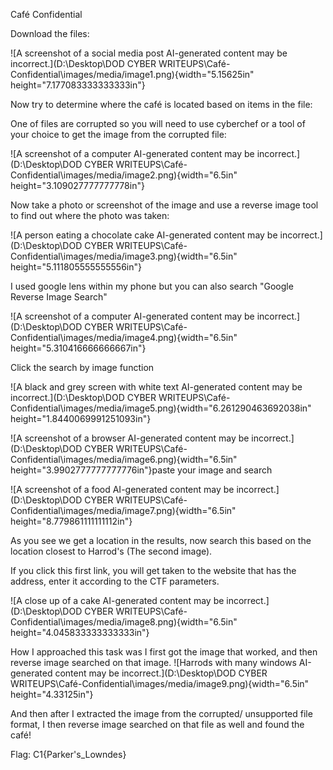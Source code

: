 Café Confidential

Download the files:

![A screenshot of a social media post AI-generated content may be
incorrect.](D:\Desktop\DOD CYBER WRITEUPS\Café-Confidential\images/media/image1.png){width="5.15625in"
height="7.177083333333333in"}

Now try to determine where the café is located based on items in the
file:

One of files are corrupted so you will need to use cyberchef or a tool
of your choice to get the image from the corrupted file:

![A screenshot of a computer AI-generated content may be
incorrect.](D:\Desktop\DOD CYBER WRITEUPS\Café-Confidential\images/media/image2.png){width="6.5in"
height="3.109027777777778in"}

Now take a photo or screenshot of the image and use a reverse image tool
to find out where the photo was taken:

![A person eating a chocolate cake AI-generated content may be
incorrect.](D:\Desktop\DOD CYBER WRITEUPS\Café-Confidential\images/media/image3.png){width="6.5in"
height="5.111805555555556in"}

I used google lens within my phone but you can also search "Google
Reverse Image Search"

![A screenshot of a computer AI-generated content may be
incorrect.](D:\Desktop\DOD CYBER WRITEUPS\Café-Confidential\images/media/image4.png){width="6.5in"
height="5.310416666666667in"}

Click the search by image function

![A black and grey screen with white text AI-generated content may be
incorrect.](D:\Desktop\DOD CYBER WRITEUPS\Café-Confidential\images/media/image5.png){width="6.261290463692038in"
height="1.8440069991251093in"}

![A screenshot of a browser AI-generated content may be
incorrect.](D:\Desktop\DOD CYBER WRITEUPS\Café-Confidential\images/media/image6.png){width="6.5in"
height="3.9902777777777776in"}paste your image and search

![A screenshot of a food AI-generated content may be
incorrect.](D:\Desktop\DOD CYBER WRITEUPS\Café-Confidential\images/media/image7.png){width="6.5in"
height="8.779861111111112in"}

As you see we get a location in the results, now search this based on
the location closest to Harrod's (The second image).

If you click this first link, you will get taken to the website that has
the address, enter it according to the CTF parameters.

![A close up of a cake AI-generated content may be
incorrect.](D:\Desktop\DOD CYBER WRITEUPS\Café-Confidential\images/media/image8.png){width="6.5in"
height="4.045833333333333in"}

How I approached this task was I first got the image that worked, and
then reverse image searched on that image. ![Harrods with many windows
AI-generated content may be
incorrect.](D:\Desktop\DOD CYBER WRITEUPS\Café-Confidential\images/media/image9.png){width="6.5in"
height="4.33125in"}

And then after I extracted the image from the corrupted/ unsupported
file format, I then reverse image searched on that file as well and
found the café!

Flag: C1{Parker\'s_Lowndes}

